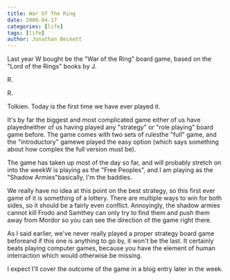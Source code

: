 ```yaml
---
title: War Of The Ring
date: 2006-04-17
categories: [life]
tags: [life]
author: Jonathan Beckett
---
```


Last year W bought be the "War of the Ring" board game, based on the "Lord of the Rings" books by J.

R.

R.

Tolkien. Today is the first time we have ever played it.

It's by far the biggest and most complicated game either of us have playedneither of us having played any "strategy" or "role playing" board game before. The game comes with two sets of rulesthe "full" game, and the "introductory" gamewe played the easy option (which says something about how complex the full version must be).

The game has taken up most of the day so far, and will probably stretch on into the weekW is playing as the "Free Peoples", and I am playing as the "Shadow Armies"basically, I'm the baddies.

We really have no idea at this point on the best strategy, so this first ever game of it is something of a lottery. There are multiple ways to win for both sides, so it should be a fairly even conflict. Annoyingly, the shadow armies cannot kill Frodo and Samthey can only try to find them and push them away from Mordor so you can see the direction of the game right there.

As I said earlier, we've never really played a proper strategy board game beforeand if this one is anything to go by, it won't be the last. It certainly beats playing computer games, because you have the element of human interraction which would otherwise be missing.

I expect I'll cover the outcome of the game in a blog entry later in the week.